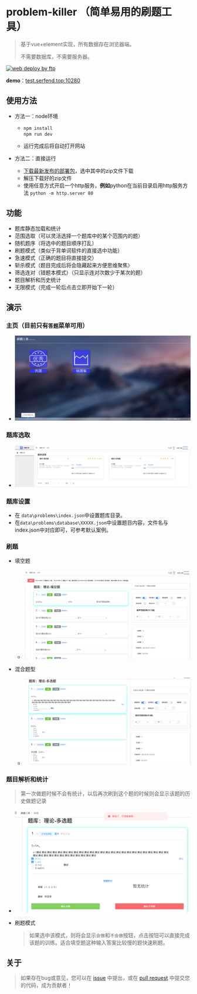 # problem-killer （**简单易用的刷题工具**）
> 基于vue+element实现，所有数据存在浏览器端。
>
> 不需要数据库，不需要服务器。

[![web deploy by ftp](https://github.com/serfend/problem-killer/actions/workflows/node.js.yml/badge.svg)](https://github.com/serfend/problem-killer/actions/workflows/node.js.yml)

**demo**：[test.serfend.top:10280](http://test.serfend.top:10280)

## 使用方法

- 方法一：node环境

  - ```shell
    npm install
    npm run dev
    ```
    
  - 运行完成后将自动打开网站

- 方法二：直接运行

  - [下载最新发布的部署包](https://github.com/serfend/problem-killer/releases/tag/publish)，选中其中的zip文件下载
  - 解压下载好的zip文件
  - 使用任意方式开启一个http服务，**例如**python在当前目录启用http服务方法 `python -m http.server 80`

## 功能

- 题库静态加载和统计
- 范围选取（可以灵活选择一个题库中的某个范围内的题）
- 随机题序（将选中的题目顺序打乱）
- 刷题模式（类似于背单词软件的直接选中功能）
- 急速模式（正确的题目将直接提交）
- 斩杀模式（题目完成后将会隐藏起来方便思维聚焦）
- 筛选连对（错题本模式）（只显示连对次数少于某次的题）
- 题目解析和历史统计
- 无限模式（完成一轮后点击立即开始下一轮）



## 演示

### 主页（目前只有`答题`菜单可用）

- ![image-20220505104416266](https://raw.githubusercontent.com/serfend/res.image.reference/main/image-20220505104416266.png)

### 题库选取

- ![image-20220505104446147](https://raw.githubusercontent.com/serfend/res.image.reference/main/image-20220505104446147.png)

### 题库设置

- 在 `data\problems\index.json`中设置题库目录。
- 在`data\problems\database\XXXXX.json`中设置题目内容，文件名与index.json中对应即可，可参考默认案例。

### 刷题

- 填空题

  - ![image-20220505104643870](https://raw.githubusercontent.com/serfend/res.image.reference/main/image-20220505104643870.png)
- 混合题型

  - ![image-20220505104704724](https://raw.githubusercontent.com/serfend/res.image.reference/main/image-20220505104704724.png)

### 题目解析和统计

> 第一次做题时候不会有统计，以后再次刷到这个题的时候则会显示该题的历史做题记录

- ![image-20220505104733608](https://raw.githubusercontent.com/serfend/res.image.reference/main/image-20220505104733608.png)

- 刷题模式

  > 如果选中该模式，则将会显示`会做`和`不会做`按钮，点击按钮可以直接完成该题的训练。适合填空题这种输入答案比较慢的题快速刷题。



## 关于

> 如果存在bug或意见，您可以在 [issue](https://github.com/serfend/problem-killer/issues) 中提出，或在 [pull request](https://github.com/serfend/problem-killer/pulls) 中提交您的代码，成为贡献者！
